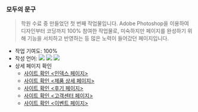 ### 모두의 문구
> 학원 수료 중 만들었던 첫 번째 작업물입니다. Adobe Photoshop을 이용하여 디자인부터 코딩까지 100% 참여한 작업물로, 미숙하지만 페이지를 완성하기 위해 기능을 서치하고 반영하는 등 많은 노력이 들어갔던 페이지입니다.

* 작업 기여도: 100%
* 작성 언어:
<img src="https://img.shields.io/badge/HTML5-E34F26?style=flat-square&logo=HTML5&logoColor=white"/> <img src="https://img.shields.io/badge/CSS3-1572B6?style=flat-square&logo=CSS3&logoColor=white"/> <img src="https://img.shields.io/badge/jQuery-0769AD?style=flat-square&logo=jQuery&logoColor=white"/>
* 상세 페이지 확인
    * <a href="https://hiro961227.github.io/momun/index.html" target="_blank">사이트 확인 &lt;인덱스 페이지&gt;</a>
    * <a href="https://hiro961227.github.io/momun/YFL_sub.html" target="_blank">사이트 확인 &lt;제품 상세 페이지&gt;</a>
    * <a href="https://hiro961227.github.io/momun/aft.html" target="_blank">사이트 확인 &lt;후기 페이지&gt;</a>
    * <a href="https://hiro961227.github.io/momun/help.html" target="_blank">사이트 확인 &lt;고객센터 페이지&gt;</a>
    * <a href="https://hiro961227.github.io/momun/event.html" target="_blank">사이트 확인 &lt;이벤트 페이지&gt;</a>
